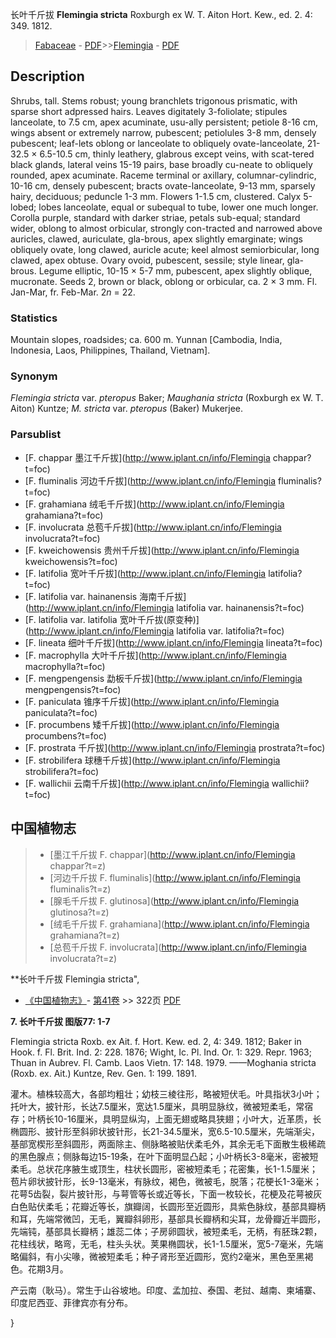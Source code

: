 长叶千斤拔 **Flemingia stricta** Roxburgh ex W. T. Aiton Hort. Kew., ed. 2. 4: 349. 1812.

> [Fabaceae](http://www.iplant.cn/info/Fabaceae?t=foc) - [PDF](http://www.iplant.cn/foc/pdf/Fabaceae.pdf)>>[Flemingia](http://www.iplant.cn/info/Flemingia?t=foc) - [PDF](http://www.iplant.cn/foc/pdf/Flemingia.pdf)

## Description

Shrubs, tall. Stems robust; young branchlets trigonous prismatic, with sparse short adpressed hairs. Leaves digitately 3-foliolate; stipules lanceolate, to 7.5 cm, apex acuminate, usu-ally persistent; petiole 8-16 cm, wings absent or extremely narrow, pubescent; petiolules 3-8 mm, densely pubescent; leaf-lets oblong or lanceolate to obliquely ovate-lanceolate, 21-32.5 × 6.5-10.5 cm, thinly leathery, glabrous except veins, with scat-tered black glands, lateral veins 15-19 pairs, base broadly cu-neate to obliquely rounded, apex acuminate. Raceme terminal or axillary, columnar-cylindric, 10-16 cm, densely pubescent; bracts ovate-lanceolate, 9-13 mm, sparsely hairy, deciduous; peduncle 1-3 mm. Flowers 1-1.5 cm, clustered. Calyx 5-lobed; lobes lanceolate, equal or subequal to tube, lower one much longer. Corolla purple, standard with darker striae, petals sub-equal; standard wider, oblong to almost orbicular, strongly con-tracted and narrowed above auricles, clawed, auriculate, gla-brous, apex slightly emarginate; wings obliquely ovate, long clawed, auricle acute; keel almost semiorbicular, long clawed, apex obtuse. Ovary ovoid, pubescent, sessile; style linear, gla-brous. Legume elliptic, 10-15 × 5-7 mm, pubescent, apex slightly oblique, mucronate. Seeds 2, brown or black, oblong or orbicular, ca. 2 × 3 mm. Fl. Jan-Mar, fr. Feb-Mar. 2*n* = 22.

### Statistics
Mountain slopes, roadsides; ca. 600 m. Yunnan [Cambodia, India, Indonesia, Laos, Philippines, Thailand, Vietnam].

### Synonym
*Flemingia stricta* var. *pteropus* Baker; *Maughania stricta* (Roxburgh ex W. T. Aiton) Kuntze; *M. stricta* var. *pteropus* (Baker) Mukerjee.

### Parsublist

* [F.  chappar  墨江千斤拔](http://www.iplant.cn/info/Flemingia chappar?t=foc)
* [F.  fluminalis  河边千斤拔](http://www.iplant.cn/info/Flemingia fluminalis?t=foc)
* [F.  grahamiana  绒毛千斤拔](http://www.iplant.cn/info/Flemingia grahamiana?t=foc)
* [F.  involucrata  总苞千斤拔](http://www.iplant.cn/info/Flemingia involucrata?t=foc)
* [F.  kweichowensis  贵州千斤拔](http://www.iplant.cn/info/Flemingia kweichowensis?t=foc)
* [F.  latifolia  宽叶千斤拔](http://www.iplant.cn/info/Flemingia latifolia?t=foc)
* [F.  latifolia var. hainanensis  海南千斤拔](http://www.iplant.cn/info/Flemingia latifolia var. hainanensis?t=foc)
* [F.  latifolia var. latifolia  宽叶千斤拔(原变种)](http://www.iplant.cn/info/Flemingia latifolia var. latifolia?t=foc)
* [F.  lineata  细叶千斤拔](http://www.iplant.cn/info/Flemingia lineata?t=foc)
* [F.  macrophylla  大叶千斤拔](http://www.iplant.cn/info/Flemingia macrophylla?t=foc)
* [F.  mengpengensis  勐板千斤拔](http://www.iplant.cn/info/Flemingia mengpengensis?t=foc)
* [F.  paniculata  锥序千斤拔](http://www.iplant.cn/info/Flemingia paniculata?t=foc)
* [F.  procumbens  矮千斤拔](http://www.iplant.cn/info/Flemingia procumbens?t=foc)
* [F.  prostrata  千斤拔](http://www.iplant.cn/info/Flemingia prostrata?t=foc)
* [F.  strobilifera  球穗千斤拔](http://www.iplant.cn/info/Flemingia strobilifera?t=foc)
* [F.  wallichii  云南千斤拔](http://www.iplant.cn/info/Flemingia wallichii?t=foc)

## 中国植物志

> * [墨江千斤拔  F.  chappar](http://www.iplant.cn/info/Flemingia chappar?t=z)
> * [河边千斤拔  F.  fluminalis](http://www.iplant.cn/info/Flemingia fluminalis?t=z)
> * [腺毛千斤拔  F.  glutinosa](http://www.iplant.cn/info/Flemingia glutinosa?t=z)
> * [绒毛千斤拔  F.  grahamiana](http://www.iplant.cn/info/Flemingia grahamiana?t=z)
> * [总苞千斤拔  F.  involucrata](http://www.iplant.cn/info/Flemingia involucrata?t=z)

**长叶千斤拔 Flemingia stricta",

* [《中国植物志》](http://www.iplant.cn/frps)- [第41卷](http://www.iplant.cn/frps/vol/41) >> 322页 [PDF](http://www.iplant.cn/frps/pdf/41/322)

**7. 长叶千斤拔 图版77: 1-7**

Flemingia stricta Roxb. ex Ait. f. Hort. Kew. ed. 2, 4: 349. 1812; Baker in Hook. f. Fl. Brit. Ind. 2: 228. 1876; Wight, Ic. Pl. Ind. Or. 1: 329. Repr. 1963; Thuan in Aubrev. Fl. Camb. Laos Vietn. 17: 148. 1979. ——Moghania stricta (Roxb. ex. Ait.) Kuntze, Rev. Gen. 1: 199. 1891.

灌木。植株较高大，各部均粗壮；幼枝三棱往形，略被短伏毛。叶具指状3小叶；托叶大，披针形，长达7.5厘米，宽达1.5厘米，具明显脉纹，微被短柔毛，常宿存；叶柄长10-16厘米，具明显纵沟，上面无翅或略具狭翅；小叶大，近革质，长椭圆形、披针形至斜卵状披针形，长21-34.5厘米，宽6.5-10.5厘米，先端渐尖，基部宽楔形至斜圆形，两面除主、侧脉略被贴伏柔毛外，其余无毛下面散生极稀疏的黑色腺点；侧脉每边15-19条，在叶下面明显凸起；小叶柄长3-8毫米，密被短柔毛。总状花序腋生或顶生，柱状长圆形，密被短柔毛；花密集，长1-1.5厘米；苞片卵状披针形，长9-13毫米，有脉纹，褐色，微被毛，脱落；花梗长1-3毫米；花萼5齿裂，裂片披针形，与萼管等长或近等长，下面一枚较长，花梗及花萼被灰白色贴伏柔毛；花瓣近等长，旗瓣阔，长圆形至近圆形，具紫色脉纹，基部具瓣柄和耳，先端常微凹，无毛，翼瓣斜卵形，基部具长瓣柄和尖耳，龙骨瓣近半圆形，先端钝，基部具长瓣柄；雄蕊二体；子房卵圆状，被短柔毛，无柄，有胚珠2颗，花柱线状，略弯，无毛，柱头头状。荚果椭圆状，长1-1.5厘米，宽5-7毫米，先端略偏斜，有小尖喙，微被短柔毛；种子肾形至近圆形，宽约2毫米，黑色至黑褐色。花期3月。

产云南（耿马）。常生于山谷坡地。印度、孟加拉、泰国、老挝、越南、柬埔寨、印度尼西亚、菲律宾亦有分布。

}